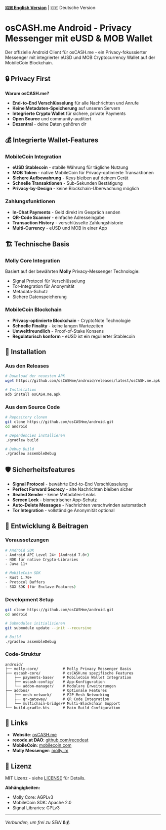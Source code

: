 **[🇬🇧 English Version](languages/en/README.md)** | 🇩🇪 Deutsche Version

# osCASH.me Android - Privacy Messenger mit eUSD & MOB Wallet

Der offizielle Android Client für osCASH.me - ein Privacy-fokussierter Messenger mit integrierter eUSD und MOB Cryptocurrency Wallet auf der MobileCoin Blockchain.

## 🔒 Privacy First

**Warum osCASH.me?**
- **End-to-End Verschlüsselung** für alle Nachrichten und Anrufe
- **Keine Metadaten-Speicherung** auf unseren Servern
- **Integrierte Crypto Wallet** für sichere, private Payments
- **Open Source** und community-auditiert
- **Dezentral** - deine Daten gehören dir

## 💰 Integrierte Wallet-Features

### MobileCoin Integration
- **eUSD Stablecoin** - stabile Währung für tägliche Nutzung
- **MOB Token** - native MobileCoin für Privacy-optimierte Transaktionen  
- **Sichere Aufbewahrung** - Keys bleiben auf deinem Gerät
- **Schnelle Transaktionen** - Sub-Sekunden Bestätigung
- **Privacy-by-Design** - keine Blockchain-Überwachung möglich

### Zahlungsfunktionen
- **In-Chat Payments** - Geld direkt im Gespräch senden
- **QR-Code Scanner** - einfache Adresseingabe
- **Transaction History** - verschlüsselte Zahlungshistorie
- **Multi-Currency** - eUSD und MOB in einer App

## 🏗️ Technische Basis

### Molly Core Integration
Basiert auf der bewährten **Molly** Privacy-Messenger Technologie:
- Signal Protocol für Verschlüsselung
- Tor-Integration für Anonymität
- Metadata-Schutz
- Sichere Datenspeicherung

### MobileCoin Blockchain
- **Privacy-optimierte Blockchain** - CryptoNote Technologie
- **Schnelle Finality** - keine langen Wartezeiten
- **Umweltfreundlich** - Proof-of-Stake Konsens
- **Regulatorisch konform** - eUSD ist ein regulierter Stablecoin

## 📱 Installation

### Aus den Releases
```bash
# Download der neuesten APK
wget https://github.com/osCASHme/android/releases/latest/osCASH.me.apk

# Installation
adb install osCASH.me.apk
```

### Aus dem Source Code
```bash
# Repository clonen
git clone https://github.com/osCASHme/android.git
cd android

# Dependencies installieren
./gradlew build

# Debug Build
./gradlew assembleDebug
```

## 🛡️ Sicherheitsfeatures

- **Signal Protocol** - bewährte End-to-End Verschlüsselung
- **Perfect Forward Secrecy** - alte Nachrichten bleiben sicher
- **Sealed Sender** - keine Metadaten-Leaks
- **Screen Lock** - biometrischer App-Schutz
- **Auto-Delete Messages** - Nachrichten verschwinden automatisch
- **Tor Integration** - vollständige Anonymität optional

## 🤝 Entwicklung & Beitragen

### Voraussetzungen
```bash
# Android SDK
- Android API Level 24+ (Android 7.0+)
- NDK für native Crypto-Libraries
- Java 11+

# MobileCoin SDK
- Rust 1.70+
- Protocol Buffers
- SGX SDK (für Enclave-Features)
```

### Development Setup
```bash
git clone https://github.com/osCASHme/android.git
cd android

# Submodules initialisieren
git submodule update --init --recursive

# Build
./gradlew assembleDebug
```

### Code-Struktur
```
android/
├── molly-core/           # Molly Privacy Messenger Basis
├── oscash-core/          # osCASH.me spezifische Features
│   ├── payments-base/    # MobileCoin Wallet Integration
│   ├── oscash-config/    # App-Konfiguration
│   └── addon-manager/    # Modulare Erweiterungen
├── addons/               # Optionale Features
│   ├── mesh-network/     # P2P Mesh Networking
│   ├── qr-gateway/       # QR Code Integration
│   └── multichain-bridge/# Multi-Blockchain Support
└── build.gradle.kts      # Main Build Configuration
```

## 🔗 Links

- **Website**: [osCASH.me](https://osCASH.me)
- **recode.at DAO**: [github.com/recodeat](https://github.com/recodeat)
- **MobileCoin**: [mobilecoin.com](https://mobilecoin.com)
- **Molly Messenger**: [molly.im](https://molly.im)

## 📄 Lizenz

MIT Lizenz - siehe [LICENSE](LICENSE) für Details.

**Abhängigkeiten:**
- Molly Core: AGPLv3
- MobileCoin SDK: Apache 2.0
- Signal Libraries: GPLv3

---

*Verbunden, um frei zu SEIN* 🔒💰